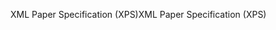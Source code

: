 <span data-ttu-id="b5953-101">XML Paper Specification (XPS)</span><span class="sxs-lookup"><span data-stu-id="b5953-101">XML Paper Specification (XPS)</span></span>